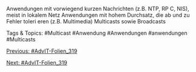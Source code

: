 Anwendungen mit vorwiegend kurzen Nachrichten (z.B. NTP, RP C, NIS),
meist in lokalem Netz
Anwendungen mit hohem Durchsatz, die ab und zu Fehler toleri eren (z.B.
Multimedia)
Multicasts sowie Broadcasts

   Tags & Topics:
   #Multicast
   #Anwendung
   #Anwendungen
   #anwendungen
   #Multicasts

[Previous: #AdvIT-Folien_319](AdvIT-Folien_319.md)

[Next: #AdvIT-Folien_319](AdvIT-Folien_319.md)